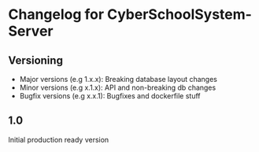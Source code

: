 # Changelog for CyberSchoolSystem-Server

## Versioning
* Major versions (e.g 1.x.x): Breaking database layout changes
* Minor versions (e.g x.1.x): API and non-breaking db changes
* Bugfix versions (e.g x.x.1): Bugfixes and dockerfile stuff

## 1.0
Initial production ready version
